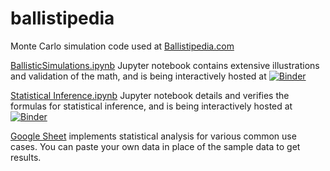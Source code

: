 # ballistipedia
Monte Carlo simulation code used at [Ballistipedia.com](http://ballistipedia.com)

[BallisticSimulations.ipynb](https://github.com/dbookstaber/ballistipedia/blob/main/BallisticSimulations.ipynb) Jupyter notebook contains extensive illustrations and validation of the math, and is being interactively hosted at [![Binder](https://mybinder.org/badge_logo.svg)](https://mybinder.org/v2/gh/dbookstaber/ballistipedia/f0b7a0dc45fd8509193e81e01323850c8a73f4d9?urlpath=lab%2Ftree%2FBallisticSimulations.ipynb)

[Statistical Inference.ipynb](https://github.com/dbookstaber/ballistipedia/blob/main/Inference%20Simulations.ipynb) Jupyter notebook details and verifies the formulas for statistical inference, and is being interactively hosted at [![Binder](https://mybinder.org/badge_logo.svg)](https://mybinder.org/v2/gh/dbookstaber/ballistipedia/59f69680ddb7741688c930e38d0f2ecd83c69f93?urlpath=lab%2Ftree%2FInference%20Simulations.ipynb)

[Google Sheet](https://docs.google.com/spreadsheets/d/1i_trin4mHuTJI4HnAnPiVwJHMc0m0X09E7Ya7_aWGFQ) implements statistical analysis for various common use cases.  You can paste your own data in place of the sample data to get results.
